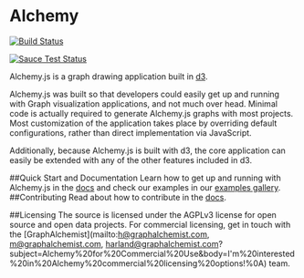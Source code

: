 Alchemy
=======
<!-- Build should not fail update commit -->
[![Build Status](https://travis-ci.org/GraphAlchemist/Alchemy.svg?branch=master)](https://travis-ci.org/GraphAlchemist/Alchemy)

[![Sauce Test Status](https://saucelabs.com/browser-matrix/hdngr.svg)](https://saucelabs.com/u/hdngr)

Alchemy.js is a graph drawing application built in [d3](http://d3js.org/).

Alchemy.js was built so that developers could easily get up and running with Graph visualization applications, and not much over head.  Minimal code is actually required to generate Alchemy.js graphs with most projects. Most customization of the application takes place by overriding default configurations, rather than direct implementation via JavaScript.

Additionally, because Alchemy.js is built with d3, the core application can easily be extended with any of the other features included in d3.

##Quick Start and Documentation
Learn how to get up and running with Alchemy.js in the [docs](http://graphalchemist.github.io/Alchemy/#/docs) and check our examples in our [examples gallery](http://graphalchemist.github.io/Alchemy/#/examples).
##Contributing 
Read about how to contribute in the [docs](http://graphalchemist.github.io/Alchemy/#/docs/#Contributing).

##Licensing
The source is licensed under the AGPLv3 license for open source and open data projects.  For commercial licensing, get in touch with the [GraphAlchemist](mailto:h@graphalchemist.com, m@graphalchemist.com, harland@graphalchemist.com?subject=Alchemy%20for%20Commercial%20Use&amp;body=I'm%20interested%20in%20Alchemy%20commercial%20licensing%20options!%0A) team. 

    
